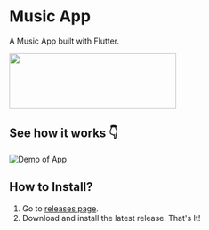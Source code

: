 # Music App

A Music App built with Flutter.

<img src = "https://upload.wikimedia.org/wikipedia/commons/1/17/Google-flutter-logo.png" width= "300" height= "100"/>

## See how it works 👇

![Demo of App](https://github.com/sagar-monga/music-app/blob/main/v1Demo%20(1).gif)


## How to Install?

1. Go to [releases page](https://github.com/sagar-monga/music-app/releases).
2. Download and install the latest release.
That's It!
